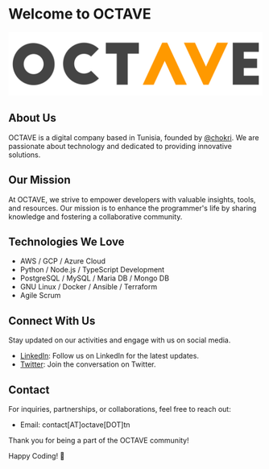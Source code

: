# Welcome to OCTAVE

![OCTAVE](https://raw.githubusercontent.com/octavetn/.github/main/profile/logo.svg)

## About Us

OCTAVE is a digital company based in Tunisia, founded by [@chokri](https://github.com/chokri).
We are passionate about technology and dedicated to providing innovative solutions.

## Our Mission

At OCTAVE, we strive to empower developers with valuable insights, tools, and resources. Our mission is to enhance the programmer's life by sharing knowledge and fostering a collaborative community.

## Technologies We Love

- AWS / GCP / Azure Cloud
- Python / Node.js / TypeScript Development
- PostgreSQL / MySQL / Maria DB / Mongo DB
- GNU Linux / Docker / Ansible / Terraform
- Agile Scrum

## Connect With Us

Stay updated on our activities and engage with us on social media.

- [LinkedIn](https://linkedin.com/company/octave): Follow us on LinkedIn for the latest updates.
- [Twitter](https://twitter.com/octave_tn): Join the conversation on Twitter.

## Contact

For inquiries, partnerships, or collaborations, feel free to reach out:

- Email: contact[AT]octave[DOT]tn

Thank you for being a part of the OCTAVE community!

Happy Coding! 🚀
